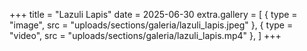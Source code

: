 +++
title = "Lazuli Lapis"
date = 2025-06-30
extra.gallery = [
  { type = "image", src = "uploads/sections/galeria/lazuli_lapis.jpeg" },
  { type = "video", src = "uploads/sections/galeria/lazuli_lapis.mp4" },
]
+++

